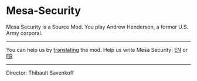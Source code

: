 # Mesa-Security
Mesa Security is a Source Mod. You play Andrew Henderson, a former U.S. Army corporal.

***

You can help us by [translating](https://crwd.in/mesa-security) the mod.
Help us write Mesa Security: [EN] or [FR]

***

Director: Thibault Savenkoff

[EN]: https://forms.gle/5Fru3n9HPX1QC8PHA
[FR]: https://forms.gle/1k32ATVoT3njMkwA7
